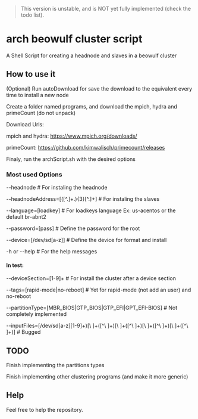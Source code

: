 > This version is unstable, and is NOT yet fully implemented (check the todo list).
# arch beowulf cluster script
A Shell Script for creating a headnode and slaves in a beowulf cluster

## How to use it
(Optional) Run autoDownload for save the download to the equivalent every time to install a new node

Create a folder named programs, and download the mpich, hydra and primeCount (do not unpack)

Download Urls:

mpich and hydra: https://www.mpich.org/downloads/

primeCount: https://github.com/kimwalisch/primecount/releases


Finaly, run the archScript.sh with the desired options

### Most used Options
--headnode  # For instaling the headnode

--headnodeAddress=[([^\.]+\.){3}[^\.]+]  # For instaling the slaves

--language=[loadkey]  # For loadkeys language Ex: us-acentos or the default br-abnt2

--password=[pass]  # Define the password for the root

--device=[/dev/sd[a-z]]  # Define the device for format and install

-h or --help  # For the help messages

#### In test:
--deviceSection=[1-9]+ # For install the cluster after a device section

--tags=[rapid-mode|no-reboot]  # Yet for rapid-mode (not add an user) and no-reboot

--partitionType=[MBR_BIOS|GTP_BIOS|GTP_EFI|GPT_EFI-BIOS]  # Not completely implemented

--inputFiles=[/dev/sd[a-z][1-9]+)[\ ]+([^\ ]+)[\ ]+([^\ ]+)[\ ]+([^\ ]+)[\ ]+([^\ ]+)]  # Bugged

## TODO
Finish implementing the partitions types

Finish implementing other clustering programs (and make it more generic)

## Help
Feel free to help the repository.
